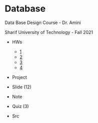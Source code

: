 # Database

Data Base Design Course - Dr. Amini

Sharif University of Technology - Fall 2021


- HWs
    - [1]()
    - [2]()
    - [3]() 
    - [4]()

- Project

- Slide (12)

- Note

- Quiz (3)

- Src
